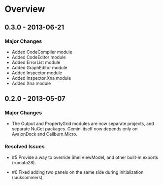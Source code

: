 # Overview

## 0.3.0 - 2013-06-21

### Major Changes

* Added CodeCompiler module
* Added CodeEditor module
* Added ErrorList module
* Added GraphEditor module
* Added Inspector module
* Added Inspector.Xna module
* Added Xna module

## 0.2.0 - 2013-05-07

### Major Changes

* The Output and PropertyGrid modules are now separate projects, and separate NuGet packages. Gemini itself
  now depends only on AvalonDock and Caliburn.Micro.

### Resolved Issues

* \#5 Provide a way to override ShellViewModel, and other built-in exports (rumata28).

* \#6 Fixed adding two panels on the same side during initialization (luuksommers).